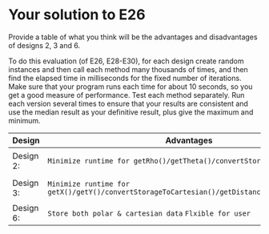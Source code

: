 # Your solution to E26

Provide a table of what you think will be the advantages and
disadvantages of designs 2, 3 and 6.

To do this evaluation (of E26, E28-E30), for each design create random instances and
then call each method many thousands of times, and then find the elapsed time in milliseconds
for the fixed number of iterations. Make sure that your program runs each time for about
10 seconds, so you get a good measure of performance. Test each method separately.
Run each version several times to ensure that your results are consistent and use
the median result as your definitive result, plus give the maximum and minimum.

| Design | Advantages | Disadvantages |
| --- | --- | --- |
| Design 2: | `Minimize runtime for getRho()/getTheta()/convertStorageToPolar()` | `Maximize runtime for getX()/getY()/convertStorageToCartesian()` `Only store polar point` |
| Design 3: | `Minimize runtime for getX()/getY()/convertStorageToCartesian()/getDistance()/rotatePoint()` | `Maximize runtime for getRho()/getTheta()/convertStorageToPolar()` `Only store cartesian point`|
| Design 6: | `Store both polar & cartesian data` `Flxible for user` | `Codes are complex` |
